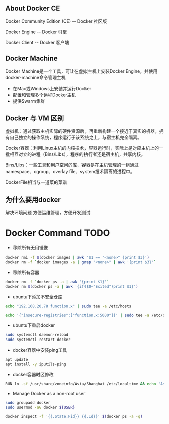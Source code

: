 
## About Docker CE

Docker Community Edition (CE) -- Docker 社区版

Docker Engine -- Docker 引擎

Docker Client -- Docker 客户端

## Docker Machine
Docker Machine是一个工具，可让在虚拟主机上安装Docker Engine，并使用docker-machine命令管理主机

* 在Mac或Windows上安装并运行Docker
* 配置和管理多个远程Docker主机
* 提供Swarm集群

## Docker 与 VM 区别

虚拟机：通过获取主机实际的硬件资源后，再重新构建一个接近于真实的机器，拥有自己独立的操作系统，程序运行于该系统之上，与宿主机完全隔离。

Docker容器：利用Linux主机的内核技术，容器运行时，实际上是对应主机上的一批相互对立的进程（Bins/Libs），程序的执行者还是宿主机，共享内核。

Bins/Libs：一些工具和用户空间的库，容器是在主机管理的一组通过namespace、cgroup、overlay file、system技术隔离的进程中。

DockerFile相当与一道菜的菜谱

## 为什么要用docker
解决环境问题
方便运维管理，方便开发测试

# Docker Command TODO

* 移除所有无用镜像
```bash
docker rmi -f $(docker images | awk '$1 == "<none>" {print $3}')
docker rm -f `docker imaages -a | grep "<none>" | awk '{print $3}'`
```
* 移除所有容器
```bash
docker rm -f `docker ps -a | awk '{print $1}'`
docker rm $(docker ps -a | awk '{if($0~"Exited")print $1}')

```

* ubuntu下添加不安全仓库
```bash
echo "192.168.20.78 function.x" | sudo tee -a /etc/hosts

echo '{"insecure-registries":["function.x:5000"]}' | sudo tee -a /etc/docker/daemon.json
```

* ubuntu下重启docker
```bash
sudo systemctl daemon-reload
sudo systemctl restart docker
```

* docker容器中安装ping工具
```bash
apt update
apt install -y iputils-ping
```

* docker容器时区修改
```bash
RUN ln -sf /usr/share/zoneinfo/Asia/Shanghai /etc/localtime && echo 'Asia/Shanghai' >/etc/timezone
```

* Manage Docker as a non-root user
```bash
sudo groupadd docker
sudo usermod -aG docker ${USER}
```

```bash
docker inspect -f '{{.State.Pid}} {{.Id}}' $(docker ps -a -q)
```
